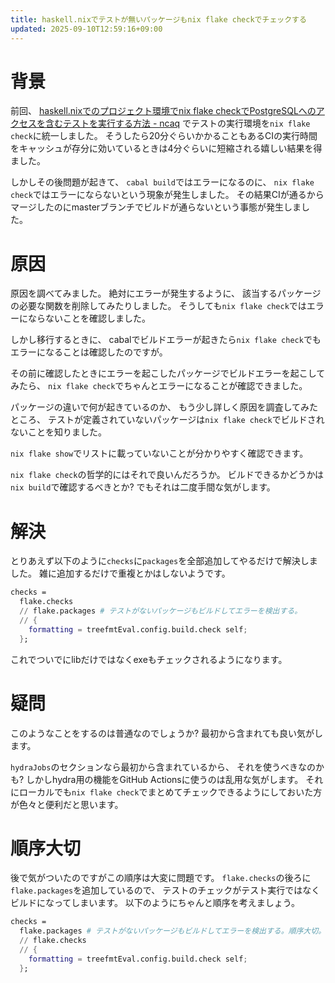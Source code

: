 ```yaml
---
title: haskell.nixでテストが無いパッケージもnix flake checkでチェックする
updated: 2025-09-10T12:59:16+09:00
---
```


# 背景

前回、
[haskell.nixでのプロジェクト環境でnix flake checkでPostgreSQLへのアクセスを含むテストを実行する方法 - ncaq](https://www.ncaq.net/2025/07/10/21/54/44/)
でテストの実行環境を`nix flake check`に統一しました。
そうしたら20分ぐらいかかることもあるCIの実行時間をキャッシュが存分に効いているときは4分ぐらいに短縮される嬉しい結果を得ました。

しかしその後問題が起きて、
`cabal build`ではエラーになるのに、
`nix flake check`ではエラーにならないという現象が発生しました。
その結果CIが通るからマージしたのにmasterブランチでビルドが通らないという事態が発生しました。

# 原因

原因を調べてみました。
絶対にエラーが発生するように、
該当するパッケージの必要な関数を削除してみたりしました。
そうしても`nix flake check`ではエラーにならないことを確認しました。

しかし移行するときに、
cabalでビルドエラーが起きたら`nix flake check`でもエラーになることは確認したのですが。

その前に確認したときにエラーを起こしたパッケージでビルドエラーを起こしてみたら、
`nix flake check`でちゃんとエラーになることが確認できました。

パッケージの違いで何が起きているのか、
もう少し詳しく原因を調査してみたところ、
テストが定義されていないパッケージは`nix flake check`でビルドされないことを知りました。

`nix flake show`でリストに載っていないことが分かりやすく確認できます。

`nix flake check`の哲学的にはそれで良いんだろうか。
ビルドできるかどうかは`nix build`で確認するべきとか?
でもそれは二度手間な気がします。

# 解決

とりあえず以下のように`checks`に`packages`を全部追加してやるだけで解決しました。
雑に追加するだけで重複とかはしないようです。

```nix
checks =
  flake.checks
  // flake.packages # テストがないパッケージもビルドしてエラーを検出する。
  // {
    formatting = treefmtEval.config.build.check self;
  };
```

これでついでにlibだけではなくexeもチェックされるようになります。

# 疑問

このようなことをするのは普通なのでしょうか?
最初から含まれても良い気がします。

`hydraJobs`のセクションなら最初から含まれているから、
それを使うべきなのかも?
しかしhydra用の機能をGitHub Actionsに使うのは乱用な気がします。
それにローカルでも`nix flake check`でまとめてチェックできるようにしておいた方が色々と便利だと思います。

# 順序大切

後で気がついたのですがこの順序は大変に問題です。
`flake.checks`の後ろに`flake.packages`を追加しているので、
テストのチェックがテスト実行ではなくビルドになってしまいます。
以下のようにちゃんと順序を考えましょう。

```nix
checks =
  flake.packages # テストがないパッケージもビルドしてエラーを検出する。順序大切。
  // flake.checks
  // {
    formatting = treefmtEval.config.build.check self;
  };
```
